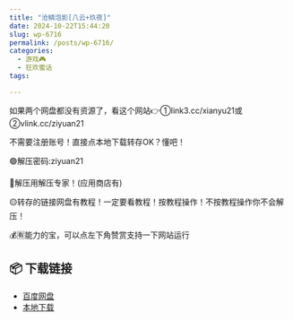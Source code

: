 ```yaml
---
title: "沧鳞泡影[八云+玖夜]"
date: 2024-10-22T15:44:20
slug: wp-6716
permalink: /posts/wp-6716/
categories:
  - 游戏🎮
  - 狂欢蜜话
tags:

---
```


如果两个网盘都没有资源了，看这个网站👉①link3.cc/xianyu21或②vlink.cc/ziyuan21

不需要注册账号！直接点本地下载转存OK？懂吧！

🟢解压密码:ziyuan21

🔵解压用解压专家！(应用商店有)

🟡转存的链接网盘有教程！一定要看教程！按教程操作！不按教程操作你不会解压！

💰🈶能力的宝，可以点左下角赞赏支持一下网站运行

## 📦 下载链接
- [百度网盘](https://blziyuan21.com/pay-download/6716?key=4b6eb04c8b&down_id=0)
- [本地下载](https://blziyuan21.com/pay-download/6716?key=4b6eb04c8b&down_id=1)

